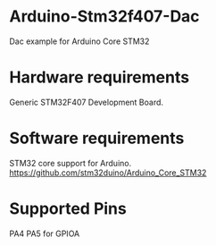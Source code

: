 # Arduino-Stm32f407-Dac
Dac example for Arduino Core STM32
# Hardware requirements
Generic STM32F407 Development Board.
# Software requirements
STM32 core support for Arduino.
https://github.com/stm32duino/Arduino_Core_STM32
# Supported Pins
PA4 PA5 for GPIOA
